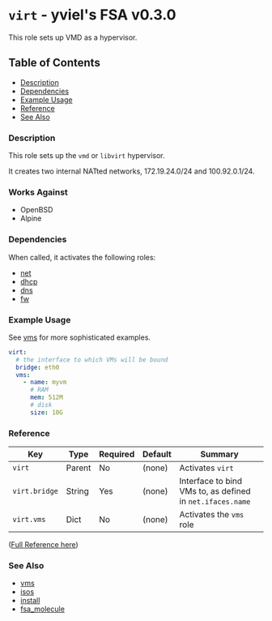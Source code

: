 # `virt` - yviel's FSA v0.3.0
This role sets up VMD as a hypervisor.

## Table of Contents
 - [Description](#description)
 - [Dependencies](#dependencies)
 - [Example Usage](#example-usage)
 - [Reference](#reference)
 - [See Also](#see-also)

### Description
This role sets up the `vmd` or `libvirt` hypervisor.

It creates two internal NATted networks, 172.19.24.0/24 and 100.92.0.1/24.

### Works Against
- OpenBSD
- Alpine

### Dependencies
When called, it activates the following roles:
 - [net](../net)
 - [dhcp](../dhcp)
 - [dns](../dns)
 - [fw](../fw)

### Example Usage

See [vms](../vms) for more sophisticated examples.

```yaml
virt:
  # the interface to which VMs will be bound
  bridge: eth0
  vms:
    - name: myvm
      # RAM
      mem: 512M
      # disk
      size: 10G
```

### Reference
|Key|Type|Required|Default|Summary|
|--|--|--|--|--|
|`virt`|Parent|No|(none)|Activates `virt`|
|`virt.bridge`|String|Yes|(none)|Interface to bind VMs to, as defined in `net.ifaces.name`|
|`virt.vms`|Dict|No|(none)|Activates the `vms` role|

([Full Reference here](../../docs/REFERENCE.md))

### See Also
 - [vms](../vms)
 - [isos](../isos)
 - [install](../install)
 - [fsa_molecule](../fsa_molecule)
